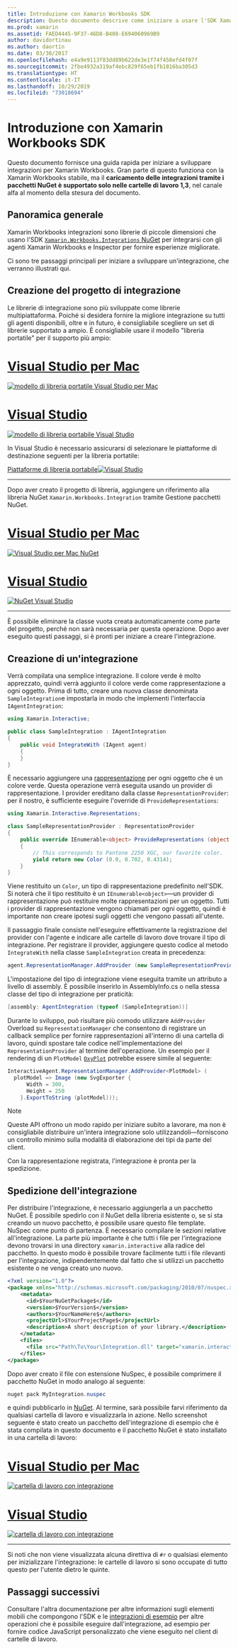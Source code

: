 ```yaml
---
title: Introduzione con Xamarin Workbooks SDK
description: Questo documento descrive come iniziare a usare l'SDK Xamarin Workbooks, che può essere usato per sviluppare integrazioni per Xamarin Workbooks.
ms.prod: xamarin
ms.assetid: FAED4445-9F37-46D8-B408-E694060969B9
author: davidortinau
ms.author: daortin
ms.date: 03/30/2017
ms.openlocfilehash: e4a9e9113f83dd89b622de3e1f74f458efd4f07f
ms.sourcegitcommit: 2fbe4932a319af4ebc829f65eb1fb1816ba305d3
ms.translationtype: HT
ms.contentlocale: it-IT
ms.lasthandoff: 10/29/2019
ms.locfileid: "73018694"
---
```

# <a name="getting-started-with-the-xamarin-workbooks-sdk"></a>Introduzione con Xamarin Workbooks SDK

Questo documento fornisce una guida rapida per iniziare a sviluppare integrazioni per Xamarin Workbooks. Gran parte di questo funziona con la Xamarin Workbooks stabile, ma il **caricamento delle integrazioni tramite i pacchetti NuGet è supportato solo nelle cartelle di lavoro 1,3**, nel canale alfa al momento della stesura del documento.

## <a name="general-overview"></a>Panoramica generale

Xamarin Workbooks integrazioni sono librerie di piccole dimensioni che usano l'SDK [`Xamarin.Workbooks.Integrations` NuGet][nuget] per integrarsi con gli agenti Xamarin Workbooks e Inspector per fornire esperienze migliorate.

Ci sono tre passaggi principali per iniziare a sviluppare un'integrazione, che verranno illustrati qui.

## <a name="creating-the-integration-project"></a>Creazione del progetto di integrazione

Le librerie di integrazione sono più sviluppate come librerie multipiattaforma. Poiché si desidera fornire la migliore integrazione su tutti gli agenti disponibili, oltre e in futuro, è consigliabile scegliere un set di librerie supportato a ampio. È consigliabile usare il modello "libreria portatile" per il supporto più ampio:

# <a name="visual-studio-for-mactabmacos"></a>[Visual Studio per Mac](#tab/macos)

[![modello di libreria portatile Visual Studio per Mac](images/xamarin-studio-pcl.png)](images/xamarin-studio-pcl.png#lightbox)

# <a name="visual-studiotabwindows"></a>[Visual Studio](#tab/windows)

[![modello di libreria portabile Visual Studio](images/visual-studio-pcl.png)](images/visual-studio-pcl.png#lightbox)

In Visual Studio è necessario assicurarsi di selezionare le piattaforme di destinazione seguenti per la libreria portatile:

[Piattaforme di libreria portabile![Visual Studio](images/visual-studio-pcl-platforms.png)](images/visual-studio-pcl-platforms.png#lightbox)

-----

Dopo aver creato il progetto di libreria, aggiungere un riferimento alla libreria NuGet `Xamarin.Workbooks.Integration` tramite Gestione pacchetti NuGet.

# <a name="visual-studio-for-mactabmacos"></a>[Visual Studio per Mac](#tab/macos)

[![Visual Studio per Mac NuGet](images/xamarin-studio-nuget.png)](images/xamarin-studio-nuget.png#lightbox)

# <a name="visual-studiotabwindows"></a>[Visual Studio](#tab/windows)

[![NuGet Visual Studio](images/visual-studio-nuget.png)](images/visual-studio-nuget.png#lightbox)

-----

È possibile eliminare la classe vuota creata automaticamente come parte del progetto, perché non sarà necessaria per questa operazione. Dopo aver eseguito questi passaggi, si è pronti per iniziare a creare l'integrazione.

## <a name="building-an-integration"></a>Creazione di un'integrazione

Verrà compilata una semplice integrazione. Il colore verde è molto apprezzato, quindi verrà aggiunto il colore verde come rappresentazione a ogni oggetto. Prima di tutto, creare una nuova classe denominata `SampleIntegration`e impostarla in modo che implementi l'interfaccia `IAgentIntegration`:

```csharp
using Xamarin.Interactive;

public class SampleIntegration : IAgentIntegration
{
    public void IntegrateWith (IAgent agent)
    {
    }
}
```

È necessario aggiungere una [rappresentazione](~/tools/workbooks/sdk/representations.md) per ogni oggetto che è un colore verde. Questa operazione verrà eseguita usando un provider di rappresentazione. I provider ereditano dalla classe `RepresentationProvider`: per il nostro, è sufficiente eseguire l'override di `ProvideRepresentations`:

```csharp
using Xamarin.Interactive.Representations;

class SampleRepresentationProvider : RepresentationProvider
{
    public override IEnumerable<object> ProvideRepresentations (object obj)
    {
        // This corresponds to Pantone 2250 XGC, our favorite color.
        yield return new Color (0.0, 0.702, 0.4314);
    }
}
```

Viene restituito un `Color`, un tipo di rappresentazione predefinito nell'SDK.
Si noterà che il tipo restituito è un `IEnumerable<object>`&mdash;un provider di rappresentazione può restituire molte rappresentazioni per un oggetto. Tutti i provider di rappresentazione vengono chiamati per ogni oggetto, quindi è importante non creare ipotesi sugli oggetti che vengono passati all'utente.

Il passaggio finale consiste nell'eseguire effettivamente la registrazione del provider con l'agente e indicare alle cartelle di lavoro dove trovare il tipo di integrazione. Per registrare il provider, aggiungere questo codice al metodo `IntegrateWith` nella classe `SampleIntegration` creata in precedenza:

```csharp
agent.RepresentationManager.AddProvider (new SampleRepresentationProvider ());
```

L'impostazione del tipo di integrazione viene eseguita tramite un attributo a livello di assembly. È possibile inserirlo in AssemblyInfo.cs o nella stessa classe del tipo di integrazione per praticità:

```csharp
[assembly: AgentIntegration (typeof (SampleIntegration))]
````

Durante lo sviluppo, può risultare più comodo utilizzare `AddProvider` Overload su `RepresentationManager` che consentono di registrare un callback semplice per fornire rappresentazioni all'interno di una cartella di lavoro, quindi spostare tale codice nell'implementazione del `RepresentationProvider` al termine dell'operazione. Un esempio per il rendering di un `PlotModel` [`OxyPlot`][oxyplot] potrebbe essere simile al seguente:

```csharp
InteractiveAgent.RepresentationManager.AddProvider<PlotModel> (
  plotModel => Image (new SvgExporter {
      Width = 300,
      Height = 250
    }.ExportToString (plotModel)));
```

> [!NOTE]
> Queste API offrono un modo rapido per iniziare subito a lavorare, ma non è consigliabile distribuire un'intera integrazione solo utilizzandoli&mdash;forniscono un controllo minimo sulla modalità di elaborazione dei tipi da parte del client.

Con la rappresentazione registrata, l'integrazione è pronta per la spedizione.

## <a name="shipping-your-integration"></a>Spedizione dell'integrazione

Per distribuire l'integrazione, è necessario aggiungerla a un pacchetto NuGet.
È possibile spedirlo con il NuGet della libreria esistente o, se si sta creando un nuovo pacchetto, è possibile usare questo file template. NuSpec come punto di partenza.
È necessario compilare le sezioni relative all'integrazione. La parte più importante è che tutti i file per l'integrazione devono trovarsi in una directory `xamarin.interactive` alla radice del pacchetto. In questo modo è possibile trovare facilmente tutti i file rilevanti per l'integrazione, indipendentemente dal fatto che si utilizzi un pacchetto esistente o ne venga creato uno nuovo.

```xml
<?xml version="1.0"?>
<package xmlns="http://schemas.microsoft.com/packaging/2010/07/nuspec.xsd">
    <metadata>
      <id>$YourNuGetPackage$</id>
      <version>$YourVersion$</version>
      <authors>$YourNameHere$</authors>
      <projectUrl>$YourProjectPage$</projectUrl>
      <description>A short description of your library.</description>
    </metadata>
    <files>
      <file src="Path\To\Your\Integration.dll" target="xamarin.interactive" />
    </files>
</package>
```

Dopo aver creato il file con estensione NuSpec, è possibile comprimere il pacchetto NuGet in modo analogo al seguente:

```csharp
nuget pack MyIntegration.nuspec
```

e quindi pubblicarlo in [NuGet][nugetorg]. Al termine, sarà possibile farvi riferimento da qualsiasi cartella di lavoro e visualizzarla in azione. Nello screenshot seguente è stato creato un pacchetto dell'integrazione di esempio che è stata compilata in questo documento e il pacchetto NuGet è stato installato in una cartella di lavoro:

# <a name="visual-studio-for-mactabmacos"></a>[Visual Studio per Mac](#tab/macos)

[![cartella di lavoro con integrazione](images/mac-workbooks-integrated.png)](images/mac-workbooks-integrated.png#lightbox)

# <a name="visual-studiotabwindows"></a>[Visual Studio](#tab/windows)

[![cartella di lavoro con integrazione](images/windows-workbooks-integrated.png)](images/windows-workbooks-integrated.png#lightbox)

-----

Si noti che non viene visualizzata alcuna direttiva di `#r` o qualsiasi elemento per inizializzare l'integrazione: le cartelle di lavoro si sono occupate di tutto questo per l'utente dietro le quinte.

## <a name="next-steps"></a>Passaggi successivi

Consultare l'altra documentazione per altre informazioni sugli elementi mobili che compongono l'SDK e le [integrazioni di esempio](~/tools/workbooks/samples/index.md) per altre operazioni che è possibile eseguire dall'integrazione, ad esempio per fornire codice JavaScript personalizzato che viene eseguito nel client di cartelle di lavoro.

[nugetorg]: https://nuget.org
[nuget]: https://nuget.org/packages/Xamarin.Workbooks.Integration
[oxyplot]: http://www.oxyplot.org/
